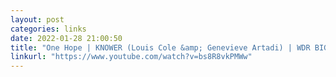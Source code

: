 ```yaml
---
layout: post
categories: links
date: 2022-01-28 21:00:50
title: "One Hope | KNOWER (Louis Cole &amp; Genevieve Artadi) | WDR BIG BAND - YouTube"
linkurl: "https://www.youtube.com/watch?v=bs8R8vkPMWw"
---
```

